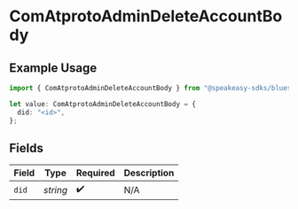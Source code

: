 # ComAtprotoAdminDeleteAccountBody

## Example Usage

```typescript
import { ComAtprotoAdminDeleteAccountBody } from "@speakeasy-sdks/bluesky/models/operations";

let value: ComAtprotoAdminDeleteAccountBody = {
  did: "<id>",
};
```

## Fields

| Field              | Type               | Required           | Description        |
| ------------------ | ------------------ | ------------------ | ------------------ |
| `did`              | *string*           | :heavy_check_mark: | N/A                |